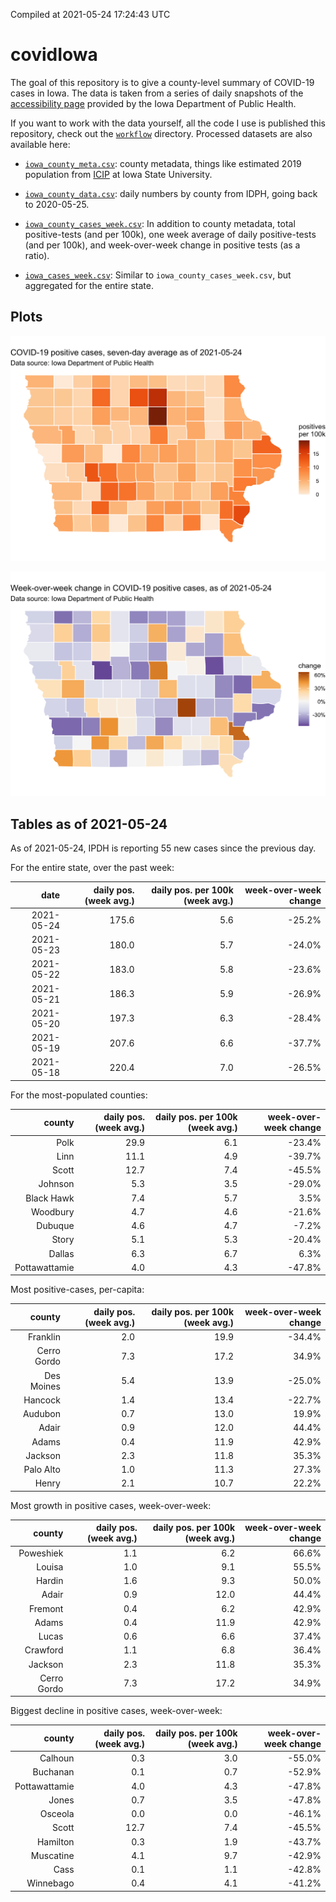Compiled at 2021-05-24 17:24:43 UTC

<!-- README.md is generated from README.Rmd. Please edit that file -->

# covidIowa

<!-- badges: start -->

<!-- badges: end -->

The goal of this repository is to give a county-level summary of
COVID-19 cases in Iowa. The data is taken from a series of daily
snapshots of the [accessibility
page](https://coronavirus.iowa.gov/pages/access) provided by the Iowa
Department of Public Health.

If you want to work with the data yourself, all the code I use is
published this repository, check out the [`workflow`](workflow)
directory. Processed datasets are also available here:

  - [`iowa_county_meta.csv`](https://raw.githubusercontent.com/ijlyttle/covidIowa/master/workflow/data/99-publish/iowa_county_meta.csv):
    county metadata, things like estimated 2019 population from
    [ICIP](https://www.icip.iastate.edu/tables/population/counties-estimates)
    at Iowa State University.

  - [`iowa_county_data.csv`](https://raw.githubusercontent.com/ijlyttle/covidIowa/master/workflow/data/99-publish/iowa_county_data.csv):
    daily numbers by county from IDPH, going back to 2020-05-25.

  - [`iowa_county_cases_week.csv`](https://raw.githubusercontent.com/ijlyttle/covidIowa/master/workflow/data/99-publish/iowa_county_data.csv):
    In addition to county metadata, total positive-tests (and per 100k),
    one week average of daily positive-tests (and per 100k), and
    week-over-week change in positive tests (as a ratio).

  - [`iowa_cases_week.csv`](https://raw.githubusercontent.com/ijlyttle/covidIowa/master/workflow/data/99-publish/iowa_cases_week.csv):
    Similar to `iowa_county_cases_week.csv`, but aggregated for the
    entire state.

## Plots

![](workflow/data/99-publish/iowa_cases.png)

![](workflow/data/99-publish/iowa_change.png)

## Tables as of 2021-05-24

As of 2021-05-24, IPDH is reporting 55 new cases since the previous day.

For the entire state, over the past week:

|       date | daily pos. (week avg.) | daily pos. per 100k (week avg.) | week-over-week change |
| ---------: | ---------------------: | ------------------------------: | --------------------: |
| 2021-05-24 |                  175.6 |                             5.6 |               \-25.2% |
| 2021-05-23 |                  180.0 |                             5.7 |               \-24.0% |
| 2021-05-22 |                  183.0 |                             5.8 |               \-23.6% |
| 2021-05-21 |                  186.3 |                             5.9 |               \-26.9% |
| 2021-05-20 |                  197.3 |                             6.3 |               \-28.4% |
| 2021-05-19 |                  207.6 |                             6.6 |               \-37.7% |
| 2021-05-18 |                  220.4 |                             7.0 |               \-26.5% |

For the most-populated counties:

|        county | daily pos. (week avg.) | daily pos. per 100k (week avg.) | week-over-week change |
| ------------: | ---------------------: | ------------------------------: | --------------------: |
|          Polk |                   29.9 |                             6.1 |               \-23.4% |
|          Linn |                   11.1 |                             4.9 |               \-39.7% |
|         Scott |                   12.7 |                             7.4 |               \-45.5% |
|       Johnson |                    5.3 |                             3.5 |               \-29.0% |
|    Black Hawk |                    7.4 |                             5.7 |                  3.5% |
|      Woodbury |                    4.7 |                             4.6 |               \-21.6% |
|       Dubuque |                    4.6 |                             4.7 |                \-7.2% |
|         Story |                    5.1 |                             5.3 |               \-20.4% |
|        Dallas |                    6.3 |                             6.7 |                  6.3% |
| Pottawattamie |                    4.0 |                             4.3 |               \-47.8% |

Most positive-cases, per-capita:

|      county | daily pos. (week avg.) | daily pos. per 100k (week avg.) | week-over-week change |
| ----------: | ---------------------: | ------------------------------: | --------------------: |
|    Franklin |                    2.0 |                            19.9 |               \-34.4% |
| Cerro Gordo |                    7.3 |                            17.2 |                 34.9% |
|  Des Moines |                    5.4 |                            13.9 |               \-25.0% |
|     Hancock |                    1.4 |                            13.4 |               \-22.7% |
|     Audubon |                    0.7 |                            13.0 |                 19.9% |
|       Adair |                    0.9 |                            12.0 |                 44.4% |
|       Adams |                    0.4 |                            11.9 |                 42.9% |
|     Jackson |                    2.3 |                            11.8 |                 35.3% |
|   Palo Alto |                    1.0 |                            11.3 |                 27.3% |
|       Henry |                    2.1 |                            10.7 |                 22.2% |

Most growth in positive cases, week-over-week:

|      county | daily pos. (week avg.) | daily pos. per 100k (week avg.) | week-over-week change |
| ----------: | ---------------------: | ------------------------------: | --------------------: |
|   Poweshiek |                    1.1 |                             6.2 |                 66.6% |
|      Louisa |                    1.0 |                             9.1 |                 55.5% |
|      Hardin |                    1.6 |                             9.3 |                 50.0% |
|       Adair |                    0.9 |                            12.0 |                 44.4% |
|     Fremont |                    0.4 |                             6.2 |                 42.9% |
|       Adams |                    0.4 |                            11.9 |                 42.9% |
|       Lucas |                    0.6 |                             6.6 |                 37.4% |
|    Crawford |                    1.1 |                             6.8 |                 36.4% |
|     Jackson |                    2.3 |                            11.8 |                 35.3% |
| Cerro Gordo |                    7.3 |                            17.2 |                 34.9% |

Biggest decline in positive cases, week-over-week:

|        county | daily pos. (week avg.) | daily pos. per 100k (week avg.) | week-over-week change |
| ------------: | ---------------------: | ------------------------------: | --------------------: |
|       Calhoun |                    0.3 |                             3.0 |               \-55.0% |
|      Buchanan |                    0.1 |                             0.7 |               \-52.9% |
| Pottawattamie |                    4.0 |                             4.3 |               \-47.8% |
|         Jones |                    0.7 |                             3.5 |               \-47.8% |
|       Osceola |                    0.0 |                             0.0 |               \-46.1% |
|         Scott |                   12.7 |                             7.4 |               \-45.5% |
|      Hamilton |                    0.3 |                             1.9 |               \-43.7% |
|     Muscatine |                    4.1 |                             9.7 |               \-42.9% |
|          Cass |                    0.1 |                             1.1 |               \-42.8% |
|     Winnebago |                    0.4 |                             4.1 |               \-41.2% |
